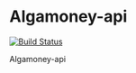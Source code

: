 # Algamoney-api
[![Build Status](https://travis-ci.com/gullit21/algamoney-api.svg?token=pVEQytFQpMVvt5yhGLC5&branch=master)](https://travis-ci.com/gullit21/algamoney-api)

Algamoney-api
